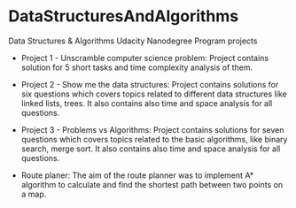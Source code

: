 
# DataStructuresAndAlgorithms
Data Structures & Algorithms Udacity Nanodegree Program projects

 - Project 1 - Unscramble computer science problem:
Project contains solution for 5 short tasks and time complexity analysis of them.

 - Project 2 - Show me the data structures:
Project contains solutions for six questions which covers topics related to different data structures like linked lists, trees. It also contains also time and space analysis for all questions.

 - Project 3 - Problems vs Algorithms:
Project contains solutions for seven questions which covers topics related to the basic algorithms, like binary search, merge sort. It also contains also time and space analysis for all questions.

 - Route planer:
The aim of the route planner was to implement A* algorithm to calculate and find the shortest path between two points on a map.
